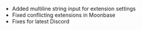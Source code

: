 - Added multiline string input for extension settings
- Fixed conflicting extensions in Moonbase
- Fixes for latest Discord
